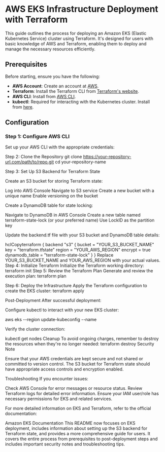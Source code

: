 # AWS EKS Infrastructure Deployment with Terraform

This guide outlines the process for deploying an Amazon EKS (Elastic Kubernetes Service) cluster using Terraform. It's designed for users with basic knowledge of AWS and Terraform, enabling them to deploy and manage the necessary resources efficiently.

## Prerequisites

Before starting, ensure you have the following:

- **AWS Account**: Create an account at [AWS](https://aws.amazon.com/).
- **Terraform**: Install the Terraform CLI from [Terraform's website](https://www.terraform.io/downloads.html).
- **AWS CLI**: Install from [AWS CLI](https://aws.amazon.com/cli/).
- **kubectl**: Required for interacting with the Kubernetes cluster. Install from [here](https://kubernetes.io/docs/tasks/tools/).

## Configuration

### Step 1: Configure AWS CLI

Set up your AWS CLI with the appropriate credentials: 


Step 2: Clone the Repository
git clone https://your-repository-url.com/path/to/repo.git
cd your-repository-name

Step 3: Set Up S3 Backend for Terraform State

Create an S3 bucket for storing Terraform state:

Log into AWS Console
Navigate to S3 service
Create a new bucket with a unique name
Enable versioning on the bucket


Create a DynamoDB table for state locking:

Navigate to DynamoDB in AWS Console
Create a new table named terraform-state-lock (or your preferred name)
Use LockID as the partition key


Update the backend.tf file with your S3 bucket and DynamoDB table details:

hclCopyterraform {
  backend "s3" {
    bucket         = "YOUR_S3_BUCKET_NAME"
    key            = "terraform.tfstate"
    region         = "YOUR_AWS_REGION"
    encrypt        = true
    dynamodb_table = "terraform-state-lock"
  }
}
Replace YOUR_S3_BUCKET_NAME and YOUR_AWS_REGION with your actual values.
Step 4: Initialize Terraform
Initialize the Terraform working directory:
terraform init
Step 5: Review the Terraform Plan
Generate and review the execution plan:
terraform plan

Step 6: Deploy the Infrastructure
Apply the Terraform configuration to create the EKS cluster:
terraform apply

Post-Deployment
After successful deployment:

Configure kubectl to interact with your new EKS cluster:

aws eks --region <your-region> update-kubeconfig --name <your-cluster-name>

Verify the cluster connection:

kubectl get nodes
Cleanup
To avoid ongoing charges, remember to destroy the resources when they're no longer needed:
terraform destroy
Security Note

Ensure that your AWS credentials are kept secure and not shared or committed to version control.
The S3 bucket for Terraform state should have appropriate access controls and encryption enabled.

Troubleshooting
If you encounter issues:

Check AWS Console for error messages or resource status.
Review Terraform logs for detailed error information.
Ensure your IAM user/role has necessary permissions for EKS and related services.

For more detailed information on EKS and Terraform, refer to the official documentation:

Amazon EKS Documentation
This README now focuses on EKS deployment, includes information about setting up the S3 backend for Terraform state, and provides a more comprehensive guide for users. It covers the entire process from prerequisites to post-deployment steps and includes important security notes and troubleshooting tips.